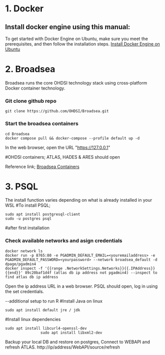 # 1. Docker
## Install docker engine using this manual:
To get started with Docker Engine on Ubuntu, make sure you meet the prerequisites, and then follow the installation steps.
[Install Docker Engine on Ubuntu](https://docs.docker.com/engine/install/ubuntu/)

# 2. Broadsea
Broadsea runs the core OHDSI technology stack using cross-platform Docker container technology.
### Git clone github repo 
````
git clone https://github.com/OHDSI/Broadsea.git
````
### Start the broadsea containers
````
cd Broadsea
docker compose pull && docker-compose --profile default up -d
````

In the web browser, open the URL "https://127.0.0.1"

#OHDSI containers; ATLAS, HADES & ARES should open

Reference link;
[Broadsea Containers](https://github.com/OHDSI/Broadsea)

# 3. PSQL 
The install function varies depending on what is already installed in your WSL
#To install PSQL;
````
sudo apt install postgresql-client
sudo -u postgres psql
````
#after first installation
### Check available networks and asign credentials
````
docker network ls
docker run -p 8765:80 -e PGADMIN_DEFAULT_EMAIL=<youremailaddress> -e PGADMIN_DEFAULT_PASSWORD=<yourpassword> --network broadsea_default -d dpage/pgadmin4
docker inspect -f '{{range .NetworkSettings.Networks}}{{.IPAddress}}{{end}}' 89c20baf1d4f (atlas db ip address not pgadmin4) --inspect to find atlas db ip address
````
Open the ip address URL in a web browser. PSQL should open, log in using the set credentials.

--additional setup to run R
#Install Java on linux 
````
sudo apt install default jre / jdk
````

#Install linux dependencies 
````
sudo apt install libcurl4-openssl-dev
				sudo apt install libxml2-dev
````

Backup your local DB and restore on postgres, Connect to WEBAPI and refresh ATLAS. 
http://ip/address/WebAPI/source/refresh
